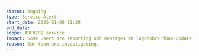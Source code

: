 ```yaml
---
status: Ongoing
type: Service Alert
start_date: 2025-01-28 11:30 
end_date: 
scope: ARCHER2 service
impact: Some users are reporting odd messages at logon<br>"dbus-update-activation-environment&colon; error&colon; unable to connect to D-Bus&colon; /usr/bin/dbus-launch terminated abnormally with the following error&colon; Autolaunch requested, but X11 support not compiled in.<br> Cannot continue. "
reason: Our team are investigating.
---
```

